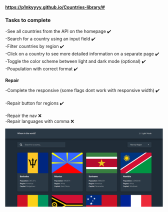 **https://p1nkyyyy.github.io/Countries-library/#<br />**

### Tasks to complete
 -See all countries from the API on the homepage    ✔️<br />
 -Search for a country using an input field    ✔️<br />
 -Filter countries by region    ✔️<br />
 -Click on a country to see more detailed information on a separate page    ✔️<br />
 -Toggle the color scheme between light and dark mode (optional)    ✔️<br />
 -Poupulation with correct format    ✔️<br /> 

**Repair**

-Complete the responsive (some flags dont work with responsive width)   ✔️<br />  
-Repair button for regions   ✔️<br />    
-Repair the nav   ❌<br /> 
-Repair languages with comma   ❌<br />  

<img src="./images/countries-preview.png">
